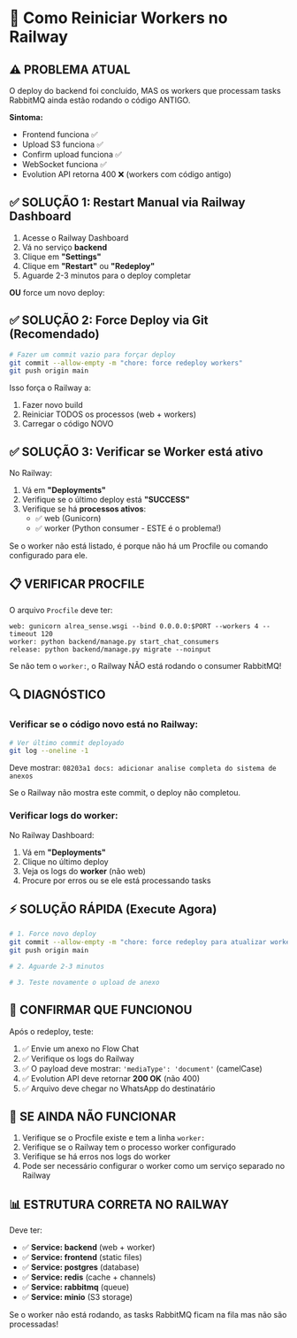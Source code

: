 # 🔄 Como Reiniciar Workers no Railway

## ⚠️ PROBLEMA ATUAL

O deploy do backend foi concluído, MAS os workers que processam tasks RabbitMQ ainda estão rodando o código ANTIGO.

**Sintoma:**
- Frontend funciona ✅
- Upload S3 funciona ✅
- Confirm upload funciona ✅
- WebSocket funciona ✅  
- Evolution API retorna 400 ❌ (workers com código antigo)

## ✅ SOLUÇÃO 1: Restart Manual via Railway Dashboard

1. Acesse o Railway Dashboard
2. Vá no serviço **backend**
3. Clique em **"Settings"**
4. Clique em **"Restart"** ou **"Redeploy"**
5. Aguarde 2-3 minutos para o deploy completar

**OU** force um novo deploy:

## ✅ SOLUÇÃO 2: Force Deploy via Git (Recomendado)

```bash
# Fazer um commit vazio para forçar deploy
git commit --allow-empty -m "chore: force redeploy workers"
git push origin main
```

Isso força o Railway a:
1. Fazer novo build
2. Reiniciar TODOS os processos (web + workers)
3. Carregar o código NOVO

## ✅ SOLUÇÃO 3: Verificar se Worker está ativo

No Railway:
1. Vá em **"Deployments"**
2. Verifique se o último deploy está **"SUCCESS"**
3. Verifique se há **processos ativos**:
   - ✅ web (Gunicorn)
   - ✅ worker (Python consumer - ESTE é o problema!)

Se o worker não está listado, é porque não há um Procfile ou comando configurado para ele.

## 📋 VERIFICAR PROCFILE

O arquivo `Procfile` deve ter:

```
web: gunicorn alrea_sense.wsgi --bind 0.0.0.0:$PORT --workers 4 --timeout 120
worker: python backend/manage.py start_chat_consumers
release: python backend/manage.py migrate --noinput
```

Se não tem o `worker:`, o Railway NÃO está rodando o consumer RabbitMQ!

## 🔍 DIAGNÓSTICO

### Verificar se o código novo está no Railway:

```bash
# Ver último commit deployado
git log --oneline -1
```

Deve mostrar: `08203a1 docs: adicionar analise completa do sistema de anexos`

Se o Railway não mostra este commit, o deploy não completou.

### Verificar logs do worker:

No Railway Dashboard:
1. Vá em **"Deployments"**
2. Clique no último deploy
3. Veja os logs do **worker** (não web)
4. Procure por erros ou se ele está processando tasks

## ⚡ SOLUÇÃO RÁPIDA (Execute Agora)

```bash
# 1. Force novo deploy
git commit --allow-empty -m "chore: force redeploy para atualizar workers RabbitMQ"
git push origin main

# 2. Aguarde 2-3 minutos

# 3. Teste novamente o upload de anexo
```

## 🎯 CONFIRMAR QUE FUNCIONOU

Após o redeploy, teste:
1. ✅ Envie um anexo no Flow Chat
2. ✅ Verifique os logs do Railway
3. ✅ O payload deve mostrar: `'mediaType': 'document'` (camelCase)
4. ✅ Evolution API deve retornar **200 OK** (não 400)
5. ✅ Arquivo deve chegar no WhatsApp do destinatário

## 🐛 SE AINDA NÃO FUNCIONAR

1. Verifique se o Procfile existe e tem a linha `worker:`
2. Verifique se o Railway tem o processo worker configurado
3. Verifique se há erros nos logs do worker
4. Pode ser necessário configurar o worker como um serviço separado no Railway

## 📊 ESTRUTURA CORRETA NO RAILWAY

Deve ter:
- ✅ **Service: backend** (web + worker)
- ✅ **Service: frontend** (static files)
- ✅ **Service: postgres** (database)
- ✅ **Service: redis** (cache + channels)
- ✅ **Service: rabbitmq** (queue)
- ✅ **Service: minio** (S3 storage)

Se o worker não está rodando, as tasks RabbitMQ ficam na fila mas não são processadas!

